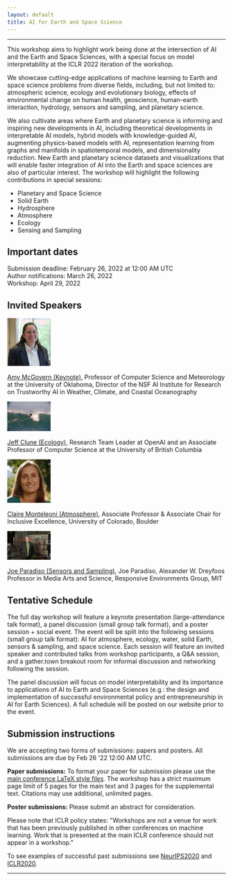 ```yaml
---
layout: default
title: AI for Earth and Space Science
---
```

---
This workshop aims to highlight work being done at the intersection of AI and the Earth and Space Sciences, with a special focus on model interpretability at the ICLR 2022 iteration of the workshop. 

We showcase cutting-edge applications of machine learning to Earth and space science problems from diverse fields, including, but not limited to: atmospheric science, ecology and evolutionary biology, effects of environmental change on human health, geoscience, human-earth interaction, hydrology, sensors and sampling, and planetary science. 

We also cultivate areas where Earth and planetary science is informing and inspiring new developments in AI, including theoretical developments in interpretable AI models, hybrid models with knowledge-guided AI, augmenting physics-based models with AI, representation learning from graphs and manifolds in spatiotemporal models, and dimensionality reduction. New Earth and planetary science datasets and visualizations that will enable faster integration of AI into the Earth and space sciences are also of particular interest. The workshop will highlight the following contributions in special sessions: 

* Planetary and Space Science  
* Solid Earth   
* Hydrosphere  
* Atmosphere  
* Ecology     
* Sensing and Sampling  

## Important dates

Submission deadline: February 26, 2022 at 12:00 AM UTC  
Author notifications: March 26, 2022  
Workshop: April 29, 2022  



## Invited Speakers

<img src="images/amy_mcgovern.png" alt="amy" width="100"/>  

[Amy McGovern (Keynote)](https://www.ou.edu/coe/cs/people/mcgovern), Professor of Computer Science and Meteorology at the University of Oklahoma, Director of the NSF AI Institute for Research on Trustworthy AI in Weather, Climate, and Coastal Oceanography

<img src="images/jeff_clune.jpeg" alt="jeff" width="100"/>  

[Jeff Clune (Ecology)](http://jeffclune.com/), Research Team Leader at OpenAI and an Associate Professor of Computer Science at the University of British Columbia

<img src="images/claire-monteleoni.png" alt="claire" width="100"/>  

[Claire Monteleoni (Atmosphere)](https://www.colorado.edu/cs/claire-monteleoni), Associate Professor  & Associate Chair for Inclusive Excellence, University of Colorado, Boulder

<img src="images/joe_p.jpeg" alt="joe" width="100"/>  

[Joe Paradiso (Sensors and Sampling)](https://www.media.mit.edu/people/joep/overview/), Joe Paradiso, Alexander W. Dreyfoos Professor in Media Arts and Science, Responsive Environments Group, MIT



## Tentative Schedule

The full day workshop will feature a keynote presentation (large-attendance talk format), a panel discussion (small group talk format), and a poster session + social event. The event will be split into the following sessions (small group talk format): AI for atmosphere, ecology, water, solid Earth, sensors & sampling, and space science. Each session will feature an invited speaker and contributed talks from workshop participants, a Q&A session, and a gather.town breakout room for informal discussion and networking following the session. 

The panel discussion will focus on model interpretability and its importance to applications of AI to Earth and Space Sciences (e.g.: the design and implementation of successful environmental policy and entrepreneurship in AI for Earth Sciences). A full schedule will be posted on our website prior to the event.



## Submission instructions

We are accepting two forms of submissions: papers and posters. All submissions are due by Feb 26 '22 12:00 AM UTC.

**Paper submissions:** To format your paper for submission please use the [main conference LaTeX style files](https://github.com/ICLR/Master-Template/raw/master/archive/iclr2022.zip). The workshop has a strict maximum page limit of 5 pages for the main text and 3 pages for the supplemental text. Citations may use additional, unlimited pages.

**Poster submissions:** Please submit an abstract for consideration. 

Please note that ICLR policy states:
"Workshops are not a venue for work that has been previously published in other conferences on machine learning. Work that is presented at the main ICLR conference should not appear in a workshop."

To see examples of successful past submissions see [NeurIPS2020](https://ai4earthscience.github.io/neurips-2020-workshop/) and [ICLR2020](https://ai4earthscience.github.io/iclr-2020-workshop/).

--- 





